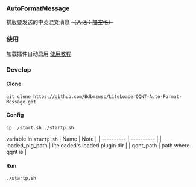 ### AutoFormatMessage
排版要发送的中英混文消息 ~~（人话：加空格）~~
### 使用
加载插件自动启用
[使用教程](https://github.com/Bdbmzwsc/LiteLoaderQQNT-Auto-Format-Message/blob/main/Rules.md)

### Develop
#### Clone
```git clone https://github.com/Bdbmzwsc/LiteLoaderQQNT-Auto-Format-Message.git```
#### Config

```cp ./start.sh ./startp.sh```

variable in ```startp.sh```
| Name | Note |
| ---------- | ---------- |
| loaded_plg_path | liteloaded's loaded plugin dir |
|  qqnt_path | path where qqnt is  |

#### Run
```./startp.sh```

